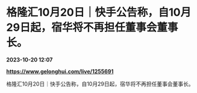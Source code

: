 # 格隆汇10月20日｜快手公告称，自10月29日起，宿华将不再担任董事会董事长。

**2023-10-20 12:07**

**https://www.gelonghui.com/live/1255691**

格隆汇10月20日｜快手公告称，自10月29日起，宿华将不再担任董事会董事长。